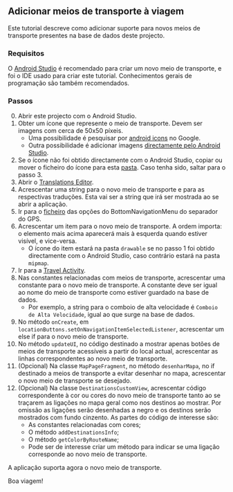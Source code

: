## Adicionar meios de transporte à viagem

Este tutorial descreve como adicionar suporte para novos meios de transporte presentes na base de dados deste projecto.

### Requisitos

O [Android Studio](https://developer.android.com/studio) é recomendado para criar um novo meio de transporte, e foi o IDE usado para criar este tutorial. Conhecimentos gerais de programação são também recomendados.

### Passos

0. Abrir este projecto com o Android Studio.
1. Obter um ícone que represente o meio de transporte. Devem ser imagens com cerca de 50x50 píxeis.
   * Uma possibilidade é pesquisar por [android icons](https://www.google.com/search?q=android+icons&rlz=1C1GCEA_enPT854PT854&oq=android+icons&aqs=chrome.0.69i59.1634j0j7&sourceid=chrome&ie=UTF-8) no Google.
   * Outra possibilidade é adicionar imagens [directamente pelo Android Studio](https://developer.android.com/studio/write/vector-asset-studio#running).
2. Se o ícone não foi obtido directamente com o Android Studio, copiar ou mover o ficheiro do ícone para esta [pasta](https://github.com/migueldgoncalves/viajar_android_app/tree/master/app/src/main/res/mipmap-mdpi). Caso tenha sido, saltar para o passo 3.
3. Abrir o [Translations Editor](https://developer.android.com/studio/write/translations-editor).
4. Acrescentar uma string para o novo meio de transporte e para as respectivas traduções. Esta vai ser a string que irá ser mostrada ao se abrir a aplicação.
5. Ir para o [ficheiro](https://github.com/migueldgoncalves/viajar_android_app/blob/master/app/src/main/res/menu/bottom_navigation_menu_gps.xml) das opções do BottomNavigationMenu do separador do GPS.
6. Acrescentar um item para o novo meio de transporte. A ordem importa: o elemento mais acima aparecerá mais à esquerda quando estiver visível, e vice-versa.
   * O ícone do item estará na pasta `drawable` se no passo 1 foi obtido directamente com o Android Studio, caso contrário estará na pasta `mipmap`.
7. Ir para a [Travel Activity](https://github.com/migueldgoncalves/viajar_android_app/blob/master/app/src/main/java/com/viajar/viajar/TravelActivity.java).
8. Nas constantes relacionadas com meios de transporte, acrescentar uma constante para o novo meio de transporte. A constante deve ser igual ao nome do meio de transporte como estiver guardado na base de dados.
    * Por exemplo, a string para o comboio de alta velocidade é `Comboio de Alta Velocidade`, igual ao que surge na base de dados.
9. No método `onCreate`, em `locationButtons.setOnNavigationItemSelectedListener`, acrescentar um else if para o novo meio de transporte.
10. No método `updateUI`, no código destinado a mostrar apenas botões de meios de transporte acessíveis a partir do local actual, acrescentar as linhas correspondentes ao novo meio de transporte.
11. (Opcional) Na classe `MapPageFragment`, no método `desenharMapa`, no if destinado a meios de transporte a evitar desenhar no mapa, acrescentar o novo meio de transporte se desejado.
12. (Opcional) Na classe `DestinationsCustomView`, acrescentar código correspondente à cor ou cores do novo meio de transporte tanto ao se traçarem as ligações no mapa geral como nos destinos ao mostrar. Por omissão as ligações serão desenhadas a negro e os destinos serão mostrados com fundo cinzento. As partes do código de interesse são:
    * As constantes relacionadas com cores;
    * O método `addDestinationsInfo`;
    * O método `getColorByRouteName`;
    * Pode ser de interesse criar um método para indicar se uma ligação corresponde ao novo meio de transporte.

A aplicação suporta agora o novo meio de transporte.

Boa viagem!